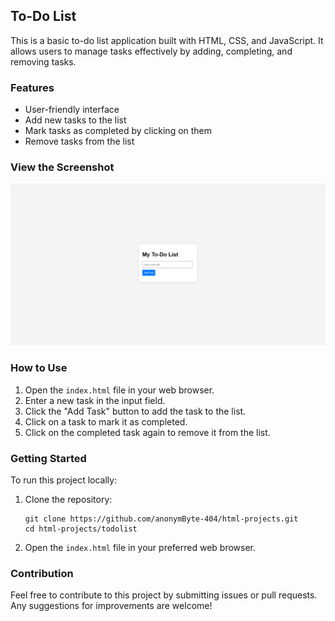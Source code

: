 <h2>To-Do List</h2>

<p>This is a basic to-do list application built with HTML, CSS, and JavaScript. It allows users to manage tasks effectively by adding, completing, and removing tasks.</p>

<h3>Features</h3>
<ul>
    <li>User-friendly interface</li>
    <li>Add new tasks to the list</li>
    <li>Mark tasks as completed by clicking on them</li>
    <li>Remove tasks from the list</li>
</ul>

<h3>View the Screenshot</h3>
<p align="center">
    <img src="../screenshots/to-do-list.png" alt="To-Do List Screenshot">
</p>

<h3>How to Use</h3>
<ol>
    <li>Open the <code>index.html</code> file in your web browser.</li>
    <li>Enter a new task in the input field.</li>
    <li>Click the "Add Task" button to add the task to the list.</li>
    <li>Click on a task to mark it as completed.</li>
    <li>Click on the completed task again to remove it from the list.</li>
</ol>

<h3>Getting Started</h3>
<p>To run this project locally:</p>
<ol>
    <li>Clone the repository:</li>
    <pre><code>git clone https://github.com/anonymByte-404/html-projects.git
cd html-projects/todolist</code></pre>
    <li>Open the <code>index.html</code> file in your preferred web browser.</li>
</ol>

<h3>Contribution</h3>
<p>Feel free to contribute to this project by submitting issues or pull requests. Any suggestions for improvements are welcome!</p>
